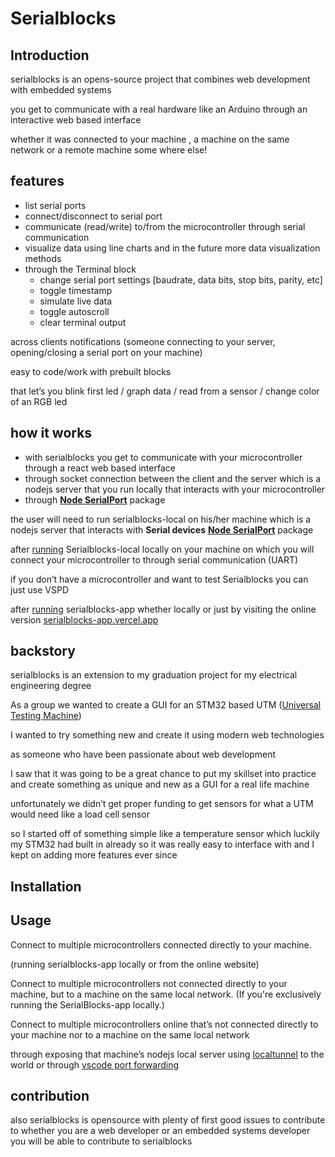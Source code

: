 # Serialblocks

## **Introduction**

serialblocks is an opens-source project that combines web development with embedded systems

you get to communicate with a real hardware like an Arduino through an interactive web based interface

whether it was connected to your machine , a machine on the same network or a remote machine some where else!

## **features**

- list serial ports
- connect/disconnect to serial port
- communicate (read/write) to/from the microcontroller through serial communication
- visualize data using line charts and in the future more data visualization methods
- through the Terminal block
    - change serial port settings [baudrate, data bits, stop bits, parity, etc]
    - toggle timestamp
    - simulate live data
    - toggle autoscroll
    - clear terminal output

across clients notifications (someone connecting to your server, opening/closing a serial port on your machine)

easy to code/work with prebuilt blocks 

that let’s you blink first led / graph data / read from a sensor / change color of an RGB led

## **how it works**

- with serialblocks you get to communicate with your microcontroller through a react web based interface
- through socket connection between the client and the server which is a nodejs server that you run locally that interacts with your microcontroller
- through **[Node SerialPort](https://serialport.io/)** package

the user will need to run serialblocks-local on his/her machine which is a nodejs server that interacts with **Serial devices** **[Node SerialPort](https://serialport.io/)** package

after [running](https://www.notion.so/Serialblocks-labs-33152387c628481bbe41b0e766a0d3d3?pvs=21) Serialblocks-local locally on your machine on which you will connect your microcontroller to through serial communication (UART)

if you don’t have a microcontroller and want to test Serialblocks you can just use VSPD

after [running](https://www.notion.so/Serialblocks-labs-33152387c628481bbe41b0e766a0d3d3?pvs=21) serialblocks-app whether locally or just by visiting the online version [serialblocks-app.vercel.app](http://serialblocks-app.vercel.app)

## **backstory**

serialblocks is an extension to my graduation project for my electrical engineering degree

As a group we wanted to create a GUI for an STM32 based UTM ([Universal Testing Machine](https://en.wikipedia.org/wiki/Universal_testing_machine)) 

I wanted to try something new and create it using modern web technologies 

as someone who have been passionate about web development 

I saw that it was going to be a great chance to put my skillset into practice and create something as unique and new as a GUI for a real life machine

unfortunately we didn’t get proper funding to get sensors for what a UTM would need like a load cell sensor

so I started off of something simple like a temperature sensor which luckily my STM32 had built in already so it was really easy to interface with and I kept on adding more features ever since

## Installation

## **Usage**

Connect to multiple microcontrollers connected directly to your machine.

(running serialblocks-app locally or from the online website)

Connect to multiple microcontrollers not connected directly to your machine, but to a machine on the same local network.
(If you're exclusively running the SerialBlocks-app locally.)

Connect to multiple microcontrollers online that’s not connected directly to your machine nor to a machine on the same local network 

through exposing that machine’s nodejs local server using [localtunnel](https://github.com/localtunnel/localtunnel) to the world
or through [vscode port forwarding](https://code.visualstudio.com/docs/editor/port-forwarding) 

## **contribution**

also serialblocks is opensource with plenty of first good issues to contribute to
whether you are a web developer or an embedded systems developer you will be able to contribute to serialblocks
